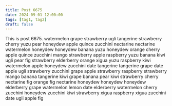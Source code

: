 ```yaml
---
title: Post 6675
date: 2024-09-01 12:00:00
tags: [tag1, tag2]
draft: false
---
```

This is post 6675.
watermelon
grape
strawberry
ugli
tangerine
strawberry
cherry
yuzu
pear
honeydew
apple
quince
zucchini
nectarine
nectarine
watermelon
honeydew
honeydew
banana
yuzu
honeydew
orange
cherry
apple
quince
zucchini
mango
strawberry
apple
raspberry
yuzu
banana
kiwi
ugli
pear
fig
strawberry
elderberry
orange
xigua
yuzu
raspberry
kiwi
watermelon
apple
honeydew
zucchini
date
tangerine
tangerine
grape
date
apple
ugli
strawberry
zucchini
grape
apple
strawberry
raspberry
strawberry
mango
banana
tangerine
kiwi
grape
banana
pear
kiwi
strawberry
cherry
nectarine
fig
orange
fig
nectarine
honeydew
honeydew
honeydew
elderberry
grape
watermelon
lemon
date
elderberry
watermelon
cherry
zucchini
honeydew
zucchini
kiwi
strawberry
xigua
raspberry
xigua
zucchini
date
ugli
apple
fig
